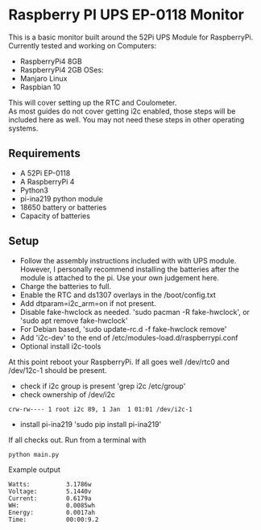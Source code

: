 
# Raspberry PI UPS EP-0118 Monitor

This is a basic monitor built around the 52Pi UPS Module for RaspberryPi.\
Currently tested and working on
Computers:
* RaspberryPi4 8GB
* RaspberryPi4 2GB
OSes:
* Manjaro Linux
* Raspbian 10 

This will cover setting up the RTC and Coulometer.\
As most guides do not cover getting i2c enabled, those steps will be included here as well.  You may not need these steps in other operating systems.

## Requirements
* A 52Pi EP-0118
* A RaspberryPi 4
* Python3
* pi-ina219 python module
* 18650 battery or batteries
* Capacity of batteries

## Setup
* Follow the assembly instructions included with with UPS module.  However, I personally recommend installing the batteries after the module is attached to the pi. Use your own judgement here.
* Charge the batteries to full.
* Enable the RTC and ds1307 overlays in the /boot/config.txt
* Add dtparam=i2c_arm=on if not present.
* Disable fake-hwclock as needed.  'sudo pacman -R fake-hwclock', or 'sudo apt remove fake-hwclock'
* For Debian based, 'sudo update-rc.d -f fake-hwclock remove'
* Add 'i2c-dev' to the end of /etc/modules-load.d/raspberrypi.conf
* Optional install i2c-tools

At this point reboot your RaspberryPi.  If all goes well /dev/rtc0 and /dev/12c-1 should be present.

* check if i2c group is present 'grep i2c /etc/group'
* check ownership of /dev/i2c
```console
crw-rw---- 1 root i2c 89, 1 Jan  1 01:01 /dev/i2c-1 
```

* install pi-ina219 'sudo pip install pi-ina219'

If all checks out.  Run from a terminal with 
```bash
python main.py
```

Example output
```console
Watts:          3.1786w
Voltage:        5.1440v
Current:        0.6179a
WH:             0.0085wh
Energy:         0.0017ah
Time:           00:00:9.2
```



